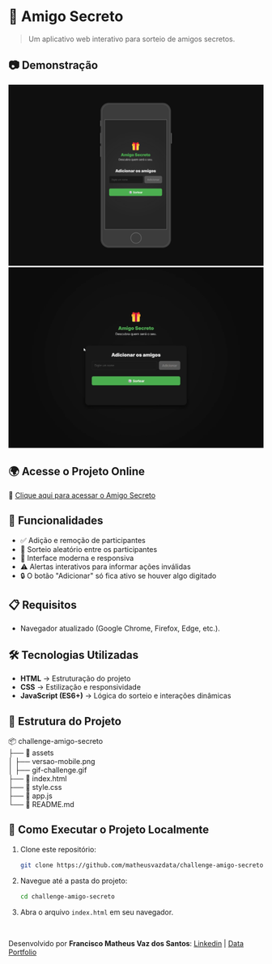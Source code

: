 # 🎁 Amigo Secreto

> Um aplicativo web interativo para sorteio de amigos secretos.

## 📷 Demonstração

![Captura de Tela do Projeto](./assets/versao-mobile.png)  
![Demonstração do Projeto](./assets/gif-challenge.gif)

## 🌍 Acesse o Projeto Online

🔗 [Clique aqui para acessar o Amigo Secreto](https://matheusvazdata.github.io/challenge-amigo-secreto/)

## 🚀 Funcionalidades

- ✅ Adição e remoção de participantes  
- 🎲 Sorteio aleatório entre os participantes  
- 📱 Interface moderna e responsiva  
- ⚠️ Alertas interativos para informar ações inválidas  
- 🔒 O botão "Adicionar" só fica ativo se houver algo digitado

## 📋 Requisitos

- Navegador atualizado (Google Chrome, Firefox, Edge, etc.).

## 🛠️ Tecnologias Utilizadas

- **HTML** → Estruturação do projeto  
- **CSS** → Estilização e responsividade  
- **JavaScript (ES6+)** → Lógica do sorteio e interações dinâmicas  

## 📂 Estrutura do Projeto

📦 challenge-amigo-secreto  
├── 📂 assets  
│   ├── versao-mobile.png  
│   ├── gif-challenge.gif  
├── 📜 index.html  
├── 📜 style.css  
├── 📜 app.js  
└── 📜 README.md  

## 🎲 Como Executar o Projeto Localmente

1. Clone este repositório:
   ```sh
   git clone https://github.com/matheusvazdata/challenge-amigo-secreto.git

2. Navegue até a pasta do projeto:
   ```sh
   cd challenge-amigo-secreto

3. Abra o arquivo `index.html` em seu navegador.

<br>

Desenvolvido por **Francisco Matheus Vaz dos Santos**: [Linkedin](https://www.linkedin.com/in/matheusvazdata/) | [Data Portfolio](https://www.datacamp.com/portfolio/matheusvazdata)